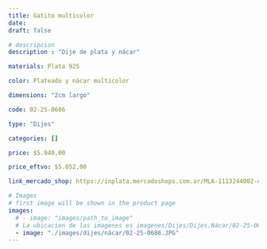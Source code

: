 ```yaml
---
title: Gatito multicolor
date: 
draft: false

# descripcion
description : "Dije de plata y nácar"

materials: Plata 925

color: Plateado y nácar multicolor

dimensions: "2cm largo"

code: 02-25-0686

type: "Dijes"

categories: []

price: $5.940,00

price_eftvo: $5.052,00

link_mercado_shop: https://inplata.mercadoshops.com.ar/MLA-1113244002-dije-de-plata-y-nácar-kit-multicolor-gatito-_JM

# Images
# first image will be shown in the product page
images:
  # - image: "images/path_to_image"
  # La ubicacion de las imagenes es imagenes/Dijes/Dijes.Nácar/02-25-0686-gatito-multicolor
  - image: "./images/dijes/nácar/02-25-0686.JPG"
---
```

